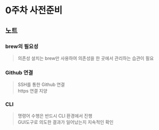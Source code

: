 # 0주차 사전준비

## 노트

### brew의 필요성

  > 의존성 설치는 brew만 사용하여 의존성을 한 곳에서 관리하는 습관이 필요  

### Github 연결

  > SSH를 통한 Github 연결  
  https 연결 지양  

### CLI

  > 명령어 수행은 반드시 CLI 환경에서 진행  
  GUI도구로 의도한 결과가 일어났는지 지속적인 확인  
